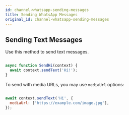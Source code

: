 ```yaml
---
id: channel-whatsapp-sending-messages
title: Sending WhatsApp Messages
original_id: channel-whatsapp-sending-messages
---
```

## Sending Text Messages

Use this method to send text messages.

```js

async function SendHi(context) {
  await context.sendText('Hi!');
}

```

To send with media URLs, you may use `mediaUrl` options:

```js

await context.sendText('Hi', {
  mediaUrl: ['https://example.com/image.jpg'],
});

```
